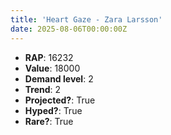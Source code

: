 ```yaml
---
title: 'Heart Gaze - Zara Larsson'
date: 2025-08-06T00:00:00Z
---
```

- **RAP**: 16232
- **Value**: 18000
- **Demand level**: 2
- **Trend**: 2
- **Projected?**: True
- **Hyped?**: True
- **Rare?**: True
